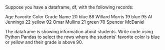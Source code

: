 Suppose you have a dataframe, df, with the following records:


    

    
Age	Favorite Color	Grade	Name
20	blue	88	Willard Morris
19	blue	95	Al Jennings
22	yellow	92	Omar Mullins
21	green	70	Spencer McDaniel

    

    
The dataframe is showing information about students. Write code using Python Pandas to select the rows where the students' favorite color is blue or yellow and their grade is above 90. 